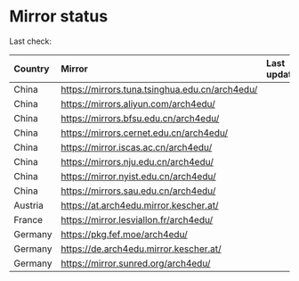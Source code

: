 <script src="./time.js"></script>
# Mirror status
Last check: <script type="text/javascript">localize(1708046017.5370214);</script>

|Country|Mirror|Last update|
|:------|:-----|:----------|
|China|https://mirrors.tuna.tsinghua.edu.cn/arch4edu/|<script type="text/javascript">localize(1708021828);</script>|
|China|https://mirrors.aliyun.com/arch4edu/|<script type="text/javascript">localize(1708021828);</script>|
|China|https://mirrors.bfsu.edu.cn/arch4edu/|<script type="text/javascript">localize(1708021828);</script>|
|China|https://mirrors.cernet.edu.cn/arch4edu/|<script type="text/javascript">localize(1708021828);</script>|
|China|https://mirror.iscas.ac.cn/arch4edu/|<script type="text/javascript">localize(1708021828);</script>|
|China|https://mirrors.nju.edu.cn/arch4edu/|<script type="text/javascript">localize(1707935596);</script>|
|China|https://mirror.nyist.edu.cn/arch4edu/|<script type="text/javascript">localize(1708021828);</script>|
|China|https://mirrors.sau.edu.cn/arch4edu/|<script type="text/javascript">localize(1707978641);</script>|
|Austria|https://at.arch4edu.mirror.kescher.at/|<script type="text/javascript">localize(1708021828);</script>|
|France|https://mirror.lesviallon.fr/arch4edu/|<script type="text/javascript">localize(1707978641);</script>|
|Germany|https://pkg.fef.moe/arch4edu/|<script type="text/javascript">localize(1708021828);</script>|
|Germany|https://de.arch4edu.mirror.kescher.at/|<script type="text/javascript">localize(1708021828);</script>|
|Germany|https://mirror.sunred.org/arch4edu/|<script type="text/javascript">localize(1708021828);</script>|

<script src="./tablefilter/tablefilter.js"></script>
<script src="./table.js"></script>
